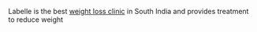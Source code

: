 Labelle is the best <a href="v">weight loss clinic</a> in South India and provides treatment to reduce weight

